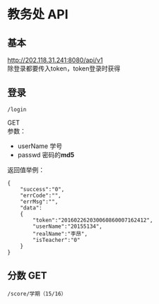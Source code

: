 # 教务处 API

## 基本

http://202.118.31.241:8080/api/v1  
除登录都要传入token，token登录时获得

## 登录

    /login
GET  
参数：  

- userName 学号
- passwd 密码的**md5**

返回值举例：

    {
        "success":"0",
        "errCode":"",
        "errMsg":"",
        "data":
        {
            "token":"201602262030060860007162412",
            "userName":"20155134",
            "realName":"李昂",
            "isTeacher":"0"
        }
    }
    
## 分数 GET

    /score/学期（15/16）
    
